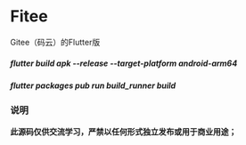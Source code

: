 # Fitee
Gitee（码云）的Flutter版

##### flutter build apk --release --target-platform android-arm64
##### flutter packages pub run build_runner build

### 说明
**此源码仅供交流学习，严禁以任何形式独立发布或用于商业用途；**
